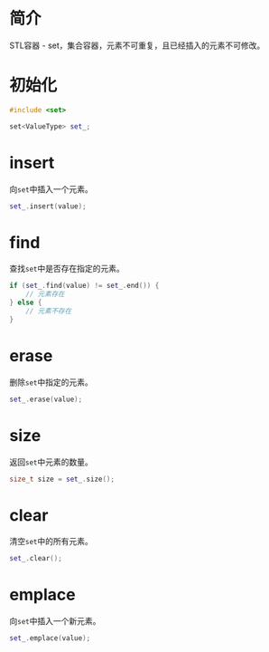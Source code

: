 # 简介

STL容器 - set，集合容器，元素不可重复，且已经插入的元素不可修改。

# 初始化

```C++
#include <set>

set<ValueType> set_;
```

# insert

向`set`中插入一个元素。

```C++
set_.insert(value);
```

# find

查找`set`中是否存在指定的元素。

```C++
if (set_.find(value) != set_.end()) {
    // 元素存在
} else {
    // 元素不存在
}
```

# erase

删除`set`中指定的元素。

```C++
set_.erase(value);
```

# size

返回`set`中元素的数量。

```C++
size_t size = set_.size();
```

# clear

清空`set`中的所有元素。

```C++
set_.clear();
```

# emplace

向`set`中插入一个新元素。

```C++
set_.emplace(value);
```
